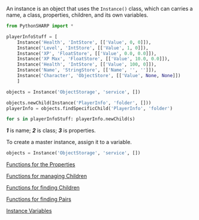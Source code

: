 An instance is an object that uses the `Instance()` class, which can carries a name, a class, properties, children, and its own variables.

```py
from PythonSHARP import *

playerInfoStuff = [
    Instance('Health', 'IntStore', [['Value', 0, 0]]),
    Instance('Level', 'IntStore', [['Value', 1, 0]]),
    Instance('XP', 'FloatStore', [['Value', 0.0, 0.0]]),
    Instance('XP Max', 'FloatStore', [['Value', 10.0, 0.0]]),
    Instance('Health', 'IntStore', [['Value', 100, 0]]),
    Instance('Name', 'StringStore', [['Name', '', '']]),
    Instance('Character', 'ObjectStore', [['Value', None, None]])
    ]

objects = Instance('ObjectStorage', 'service', [])

objects.newChild(Instance('PlayerInfo', 'folder', []))
playerInfo = objects.findSpecificChild('PlayerInfo', 'folder')

for s in playerInfoStuff: playerInfo.newChild(s)
```

___1___ is name; ___2___ is class; ___3___ is properties.

To create a master instance, assign it to a variable.

```py
objects = Instance('ObjectStorage', 'service', [])
```

[Functions for the Properties]()

[Functions for managing Children]()

[Functions for finding Children]()

[Functions for finding Pairs]()

[Instance Variables]()
